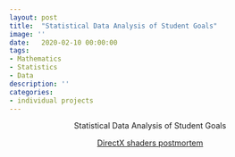 ```yaml
---
layout: post
title:  "Statistical Data Analysis of Student Goals"
image: ''
date:   2020-02-10 00:00:00
tags:
- Mathematics
- Statistics
- Data
description: ''
categories:
- individual projects
---
```


<!-- TITLE -->
<center><p>Statistical Data Analysis of Student Goals</p></center>

<!-- PDF -->
<center>
<object data="{{ "/assets/pdf/DirectX-shaders.pdf" type="application/pdf"}}" alt="" width="600" height="500">
  <a href="{{ "/assets/pdf/DirectX-shaders.pdf" type="application/pdf"}}" alt="">DirectX shaders postmortem</a>
</object>
</center>